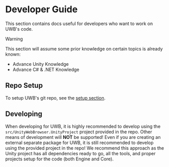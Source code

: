 # Developer Guide

This section contains docs useful for developers who want to work on UWB's code.

> [!WARNING]
> This section will assume some prior knowledge on certain topics is already known:
>   - Advance Unity Knowledge
>   - Advance C# & .NET Knowledge

## Repo Setup

To setup UWB's git repo, see the [setup section](setup.md).

## Developing

When developing for UWB, it is highly recommended to develop using the `src/UnityWebBrowser.UnityProject` project provided in the repo. Other means of development will **NOT** be supported! Even if you are creating an external separate package for UWB, it is still recommended to develop using the provided project in the repo! We recommend this approach as the Unity project has all dependencies ready to go, all the tools, and proper projects setup for the code (both Engine and Core).
